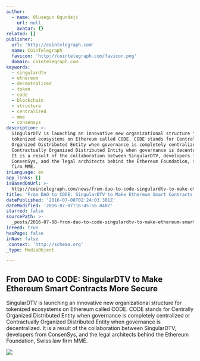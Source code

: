 ```yaml
---
author:
  - name: Olusegun Ogundeji
    url: null
    avatar: {}
related: []
publisher:
  url: 'http://cointelegraph.com'
  name: CoinTelegraph
  favicon: 'http://cointelegraph.com/favicon.png'
  domain: cointelegraph.com
keywords:
  - singulardtv
  - ethereum
  - decentralized
  - token
  - code
  - blockchain
  - structure
  - centralized
  - mme
  - consensys
description: >-
  SingularDTV is launching an innovative new organizational structure for
  tokenized ecosystems on Ethereum called CODE. CODE stands for Centrally
  Organized Distributed Entity when governance is completely centralized or
  Contractually Organized Distributed Entity when governance is decentralized.
  It is a result of the collaboration between SingularDTV, developers from
  ConsenSys, and the legal architects behind the Ethereum Foundation, Swiss law
  firm MME.
inLanguage: en
app_links: []
isBasedOnUrl: >-
  http://cointelegraph.com/news/from-dao-to-code-singulardtv-to-make-ethereum-smart-contracts-more-secure
title: 'From DAO to CODE: SingularDTV to Make Ethereum Smart Contracts More Secure'
datePublished: '2016-07-08T02:24:03.381Z'
dateModified: '2016-07-07T16:45:56.040Z'
starred: false
sourcePath: >-
  _posts/2016-07-08-from-dao-to-code-singulardtv-to-make-ethereum-smart-contrac.md
inFeed: true
hasPage: false
inNav: false
_context: 'http://schema.org'
_type: MediaObject

---
```

<article style=""><h1>From DAO to CODE: SingularDTV to Make Ethereum Smart Contracts More Secure</h1><p>SingularDTV is launching an innovative new organizational structure for tokenized ecosystems on Ethereum called CODE. CODE stands for Centrally Organized Distributed Entity when governance is completely centralized or Contractually Organized Distributed Entity when governance is decentralized. It is a result of the collaboration between SingularDTV, developers from ConsenSys, and the legal architects behind the Ethereum Foundation, Swiss law firm MME.</p><img src="https://cointelegraph.com/images/725_aHR0cDovL2NvaW50ZWxlZ3JhcGguY29tL3N0b3JhZ2UvdXBsb2Fkcy92aWV3L2MyOThiNzdkNzA0MTVkY2NlYmE3MWNhMGI0ZDkwNjYzLmpwZw==.jpg" /></article>